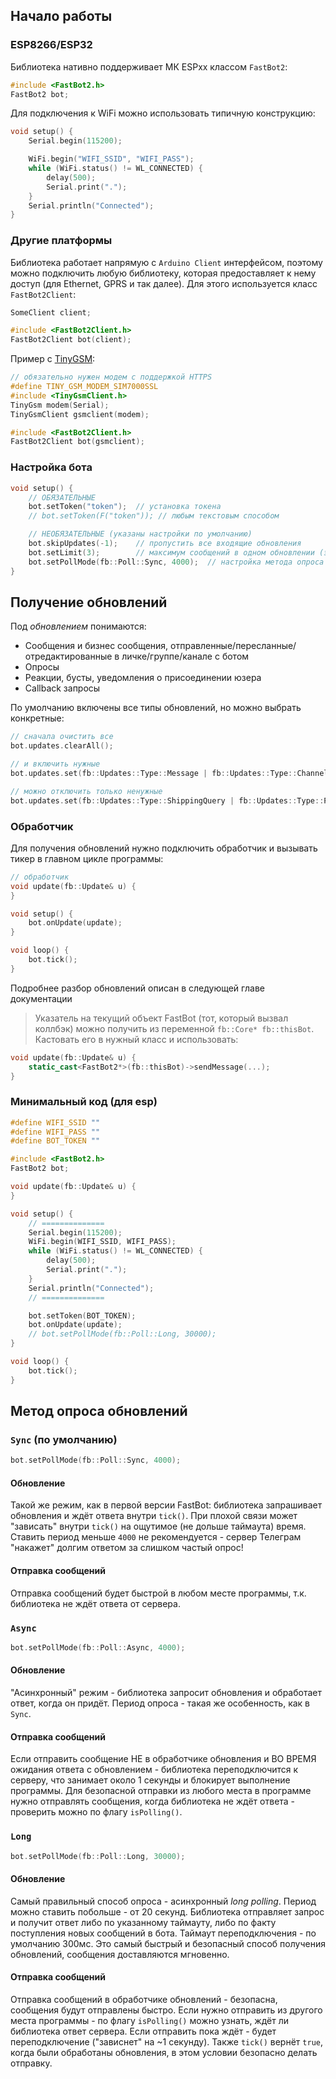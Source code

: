 ## Начало работы
### ESP8266/ESP32
Библиотека нативно поддерживает МК ESPxx классом `FastBot2`:
```cpp
#include <FastBot2.h>
FastBot2 bot;
```
Для подключения к WiFi можно использовать типичную конструкцию:

```cpp
void setup() {
    Serial.begin(115200);

    WiFi.begin("WIFI_SSID", "WIFI_PASS");
    while (WiFi.status() != WL_CONNECTED) {
        delay(500);
        Serial.print(".");
    }
    Serial.println("Connected");
}
```

### Другие платформы
Библиотека работает напрямую с `Arduino Client` интерфейсом, поэтому можно подключить любую библиотеку, которая предоставляет к нему доступ (для Ethernet, GPRS и так далее). Для этого используется класс `FastBot2Client`:
```cpp
SomeClient client;

#include <FastBot2Client.h>
FastBot2Client bot(client);
```

Пример с [TinyGSM](https://github.com/vshymanskyy/TinyGSM):
```cpp
// обязательно нужен модем с поддержкой HTTPS
#define TINY_GSM_MODEM_SIM7000SSL
#include <TinyGsmClient.h>
TinyGsm modem(Serial);
TinyGsmClient gsmclient(modem);

#include <FastBot2Client.h>
FastBot2Client bot(gsmclient);
```

### Настройка бота
```cpp
void setup() {
    // ОБЯЗАТЕЛЬНЫЕ
    bot.setToken("token");  // установка токена
    // bot.setToken(F("token")); // любым текстовым способом

    // НЕОБЯЗАТЕЛЬНЫЕ (указаны настройки по умолчанию)
    bot.skipUpdates(-1);    // пропустить все входящие обновления
    bot.setLimit(3);        // максимум сообщений в одном обновлении (экономия памяти)
    bot.setPollMode(fb::Poll::Sync, 4000);  // настройка метода опроса (об этом ниже)
}
```

## Получение обновлений
Под *обновлением* понимаются:
- Сообщения и бизнес сообщения, отправленные/пересланные/отредактированные в личке/группе/канале с ботом
- Опросы
- Реакции, бусты, уведомления о присоединении юзера
- Callback запросы

По умолчанию включены все типы обновлений, но можно выбрать конкретные:
```cpp
// сначала очистить все
bot.updates.clearAll();

// и включить нужные
bot.updates.set(fb::Updates::Type::Message | fb::Updates::Type::ChannelPost);

// можно отключить только ненужные
bot.updates.set(fb::Updates::Type::ShippingQuery | fb::Updates::Type::PreCheckoutQuery);
```

### Обработчик
Для получения обновлений нужно подключить обработчик и вызывать тикер в главном цикле программы:

```cpp
// обработчик
void update(fb::Update& u) {
}

void setup() {
    bot.onUpdate(update);
}

void loop() {
    bot.tick();
}
```

Подробнее разбор обновлений описан в следующей главе документации

> Указатель на текущий объект FastBot (тот, который вызвал коллбэк) можно получить из переменной `fb::Core* fb::thisBot`. Кастовать его в нужный класс и использовать:

```cpp
void update(fb::Update& u) {
    static_cast<FastBot2*>(fb::thisBot)->sendMessage(...);
}
```

### Минимальный код (для esp)
```cpp
#define WIFI_SSID ""
#define WIFI_PASS ""
#define BOT_TOKEN ""

#include <FastBot2.h>
FastBot2 bot;

void update(fb::Update& u) {
}

void setup() {
    // ==============
    Serial.begin(115200);
    WiFi.begin(WIFI_SSID, WIFI_PASS);
    while (WiFi.status() != WL_CONNECTED) {
        delay(500);
        Serial.print(".");
    }
    Serial.println("Connected");
    // ==============

    bot.setToken(BOT_TOKEN);
    bot.onUpdate(update);
    // bot.setPollMode(fb::Poll::Long, 30000);
}

void loop() {
    bot.tick();
}
```

## Метод опроса обновлений
### `Sync` (по умолчанию)
```cpp
bot.setPollMode(fb::Poll::Sync, 4000);
```
#### Обновление
Такой же режим, как в первой версии FastBot: библиотека запрашивает обновления и ждёт ответа внутри `tick()`. При плохой связи может "зависать" внутри `tick()` на ощутимое (не дольше таймаута) время. Ставить период меньше `4000` не рекомендуется - сервер Телеграм "накажет" долгим ответом за слишком частый опрос!

#### Отправка сообщений
Отправка сообщений будет быстрой в любом месте программы, т.к. библиотека не ждёт ответа от сервера.

### `Async`
```cpp
bot.setPollMode(fb::Poll::Async, 4000);
```
#### Обновление
"Асинхронный" режим - библиотека запросит обновления и обработает ответ, когда он придёт. Период опроса - такая же особенность, как в `Sync`.

#### Отправка сообщений
Если отправить сообщение НЕ в обработчике обновления и ВО ВРЕМЯ ожидания ответа с обновлением - библиотека переподключится к серверу, что занимает около 1 секунды и блокирует выполнение программы. Для безопасной отправки из любого места в программе нужно отправлять сообщения, когда библиотека не ждёт ответа - проверить можно по флагу `isPolling()`.

### `Long`
```cpp
bot.setPollMode(fb::Poll::Long, 30000);
```
#### Обновление
Самый правильный способ опроса - асинхронный *long polling*. Период можно ставить побольше - от 20 секунд. Библиотека отправляет запрос и получит ответ либо по указанному таймауту, либо по факту поступления новых сообщений в бота. Таймаут переподключения - по умолчанию 300мс. Это самый быстрый и безопасный способ получения обновлений, сообщения доставляются мгновенно.

#### Отправка сообщений
Отправка сообщений в обработчике обновлений - безопасна, сообщения будут отправлены быстро. Если нужно отправить из другого места программы - по флагу `isPolling()` можно узнать, ждёт ли библиотека ответ сервера. Если отправить пока ждёт - будет переподключение ("зависнет" на ~1 секунду). Также `tick()` вернёт `true`, когда были обработаны обновления, в этом условии безопасно делать отправку.